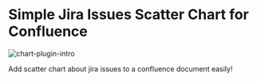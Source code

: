 # Simple Jira Issues Scatter Chart for Confluence

![chart-plugin-intro](https://user-images.githubusercontent.com/23608029/175864937-9df80457-245e-4c1f-9bcd-247fc99b35a4.gif)

Add scatter chart about jira issues to a confluence document easily!
